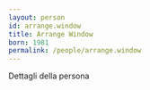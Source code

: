 ```yaml
---
layout: person
id: arrange.window
title: Arrange Window
born: 1981
permalink: /people/arrange.window
---
```


Dettagli della persona 